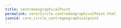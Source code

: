 ```yaml
---
title: centreGeographicalPoint
permalink: core/Circle.centreGeographicalPoint.html
jsonid: core_circle_centregeographicalpoint
---
```


